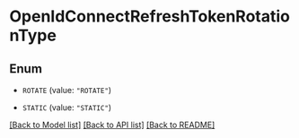 # OpenIdConnectRefreshTokenRotationType

## Enum


* `ROTATE` (value: `"ROTATE"`)

* `STATIC` (value: `"STATIC"`)


[[Back to Model list]](../README.md#documentation-for-models) [[Back to API list]](../README.md#documentation-for-api-endpoints) [[Back to README]](../README.md)


